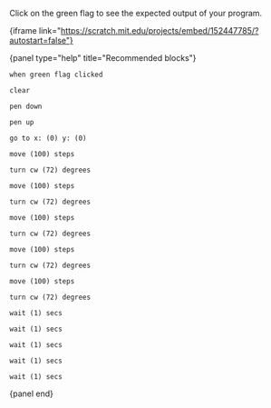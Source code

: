 Click on the green flag to see the expected output of your program.

{iframe link="https://scratch.mit.edu/projects/embed/152447785/?autostart=false"}

{panel type="help" title="Recommended blocks"}

```scratch:split:random
when green flag clicked
```

```scratch:split:random
clear

pen down

pen up
```

```scratch:split:random
go to x: (0) y: (0)

move (100) steps

turn cw (72) degrees

move (100) steps

turn cw (72) degrees

move (100) steps

turn cw (72) degrees

move (100) steps

turn cw (72) degrees

move (100) steps

turn cw (72) degrees
```

```scratch:split:random
wait (1) secs

wait (1) secs

wait (1) secs

wait (1) secs

wait (1) secs
```

{panel end}
